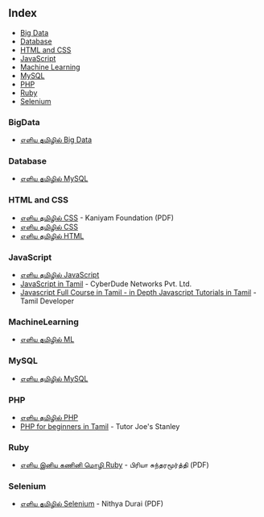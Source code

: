 ## Index

* [Big Data](#bigdata)
* [Database](#database)
* [HTML and CSS](#html-and-css)
* [JavaScript](#javascript)
* [Machine Learning](#machinelearning)
* [MySQL](#mysql)
* [PHP](#php)
* [Ruby](#ruby)
* [Selenium](#selenium)


### BigData

* [எளிய தமிழில் Big Data](http://www.kaniyam.com/learn-bigdata-in-tamil-ebooks/)


### Database

* [எளிய தமிழில் MySQL ](http://www.kaniyam.com/mysql-book-in-tamil/)


### HTML and CSS

* [எளிய தமிழில் CSS](http://www.kaniyam.com/download/learn-css-in-tamil.pdf) - Kaniyam Foundation (PDF)
* [எளிய தமிழில் CSS](http://www.kaniyam.com/learn-css-in-tamil-ebook/)
* [எளிய தமிழில் HTML](http://www.kaniyam.com/learn-html-in-tamil/)


### JavaScript

* [எளிய தமிழில் JavaScript](http://www.kaniyam.com/learn-javascript-in-tamil/)
* [JavaScript in Tamil](https://youtube.com/playlist?list=PL73Obo20O_7ihsIM5K-hHYPrcqkkdQcLa) - CyberDude Networks Pvt. Ltd.
* [Javascript Full Course in Tamil - in Depth Javascript Tutorials in Tamil](https://youtube.com/playlist?list=PLpYn3LR7eQI3hjh129Bkqkw7onut28hTK) - Tamil Developer 


### MachineLearning

* [எளிய தமிழில் ML](http://www.kaniyam.com/download/e0ae8ee0aeb3e0aebfe0aeaf-e0aea4e0aeaee0aebfe0aeb4e0aebfe0aeb2e0af8d-machine-learning-a4-pdf.html)


### MySQL

* [எளிய தமிழில் MySQL](http://www.kaniyam.com/mysql-book-in-tamil/)


### PHP

* [எளிய தமிழில் PHP](https://freetamilebooks.com/ebooks/learn-php-in-tamil/)
* [PHP for beginners in Tamil](https://youtube.com/playlist?list=PL4unWLKFsZfcq_D-sEy0pR4Sl_yipy6Jt) - Tutor Joe's Stanley


### Ruby

* [எளிய இனிய கணினி மொழி Ruby](http://www.kaniyam.com/download/learn-ruby-in-tamil.pdf) - பிரியா சுந்தரமூர்த்தி (PDF)


### Selenium

* [எளிய தமிழில் Selenium](http://www.kaniyam.com/download/learn-selenium-in-tamil.pdf) - Nithya Durai (PDF)
